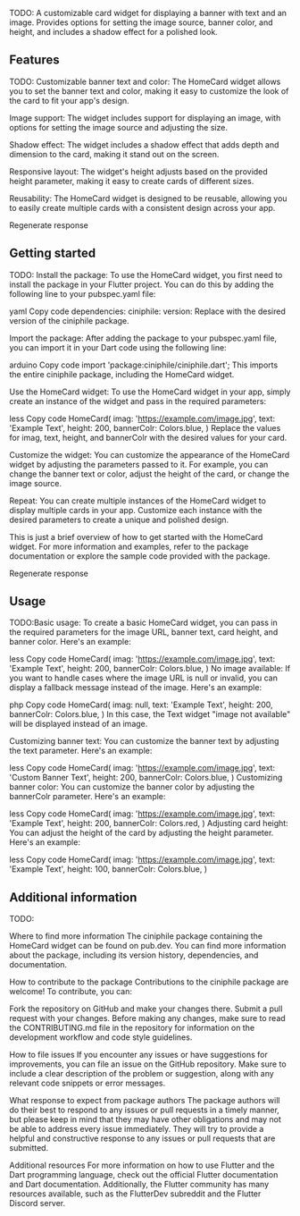 <!--
This README describes the package. If you publish this package to pub.dev,
this README's contents appear on the landing page for your package.

For information about how to write a good package README, see the guide for
[writing package pages](https://dart.dev/guides/libraries/writing-package-pages).

For general information about developing packages, see the Dart guide for
[creating packages](https://dart.dev/guides/libraries/create-library-packages)
and the Flutter guide for
[developing packages and plugins](https://flutter.dev/developing-packages).
-->

TODO: A customizable card widget for displaying a banner with text and an image. Provides options for setting the image source, banner color, and height, and includes a shadow effect for a polished look.


## Features

TODO: Customizable banner text and color: The HomeCard widget allows you to set the banner text and color, making it easy to customize the look of the card to fit your app's design.

Image support: The widget includes support for displaying an image, with options for setting the image source and adjusting the size.

Shadow effect: The widget includes a shadow effect that adds depth and dimension to the card, making it stand out on the screen.

Responsive layout: The widget's height adjusts based on the provided height parameter, making it easy to create cards of different sizes.

Reusability: The HomeCard widget is designed to be reusable, allowing you to easily create multiple cards with a consistent design across your app.






Regenerate response

## Getting started

TODO: Install the package: To use the HomeCard widget, you first need to install the package in your Flutter project. You can do this by adding the following line to your pubspec.yaml file:

yaml
Copy code
dependencies:
  ciniphile:
    version: <insert version number here>
Replace <insert version number here> with the desired version of the ciniphile package.

Import the package: After adding the package to your pubspec.yaml file, you can import it in your Dart code using the following line:

arduino
Copy code
import 'package:ciniphile/ciniphile.dart';
This imports the entire ciniphile package, including the HomeCard widget.

Use the HomeCard widget: To use the HomeCard widget in your app, simply create an instance of the widget and pass in the required parameters:

less
Copy code
HomeCard(
  imag: 'https://example.com/image.jpg',
  text: 'Example Text',
  height: 200,
  bannerColr: Colors.blue,
)
Replace the values for imag, text, height, and bannerColr with the desired values for your card.

Customize the widget: You can customize the appearance of the HomeCard widget by adjusting the parameters passed to it. For example, you can change the banner text or color, adjust the height of the card, or change the image source.

Repeat: You can create multiple instances of the HomeCard widget to display multiple cards in your app. Customize each instance with the desired parameters to create a unique and polished design.

This is just a brief overview of how to get started with the HomeCard widget. For more information and examples, refer to the package documentation or explore the sample code provided with the package.




Regenerate response


## Usage

TODO:Basic usage: To create a basic HomeCard widget, you can pass in the required parameters for the image URL, banner text, card height, and banner color. Here's an example:

less
Copy code
HomeCard(
  imag: 'https://example.com/image.jpg',
  text: 'Example Text',
  height: 200,
  bannerColr: Colors.blue,
)
No image available: If you want to handle cases where the image URL is null or invalid, you can display a fallback message instead of the image. Here's an example:

php
Copy code
HomeCard(
  imag: null,
  text: 'Example Text',
  height: 200,
  bannerColr: Colors.blue,
)
In this case, the Text widget "image not available" will be displayed instead of an image.

Customizing banner text: You can customize the banner text by adjusting the text parameter. Here's an example:

less
Copy code
HomeCard(
  imag: 'https://example.com/image.jpg',
  text: 'Custom Banner Text',
  height: 200,
  bannerColr: Colors.blue,
)
Customizing banner color: You can customize the banner color by adjusting the bannerColr parameter. Here's an example:

less
Copy code
HomeCard(
  imag: 'https://example.com/image.jpg',
  text: 'Example Text',
  height: 200,
  bannerColr: Colors.red,
)
Adjusting card height: You can adjust the height of the card by adjusting the height parameter. Here's an example:

less
Copy code
HomeCard(
  imag: 'https://example.com/image.jpg',
  text: 'Example Text',
  height: 100,
  bannerColr: Colors.blue,
)






<!-- ```dart
const like = 'sample';
``` -->

## Additional information

TODO: 

Where to find more information
The ciniphile package containing the HomeCard widget can be found on pub.dev. You can find more information about the package, including its version history, dependencies, and documentation.

How to contribute to the package
Contributions to the ciniphile package are welcome! To contribute, you can:

Fork the repository on GitHub and make your changes there.
Submit a pull request with your changes.
Before making any changes, make sure to read the CONTRIBUTING.md file in the repository for information on the development workflow and code style guidelines.

How to file issues
If you encounter any issues or have suggestions for improvements, you can file an issue on the GitHub repository. Make sure to include a clear description of the problem or suggestion, along with any relevant code snippets or error messages.

What response to expect from package authors
The package authors will do their best to respond to any issues or pull requests in a timely manner, but please keep in mind that they may have other obligations and may not be able to address every issue immediately. They will try to provide a helpful and constructive response to any issues or pull requests that are submitted.

Additional resources
For more information on how to use Flutter and the Dart programming language, check out the official Flutter documentation and Dart documentation. Additionally, the Flutter community has many resources available, such as the FlutterDev subreddit and the Flutter Discord server.





